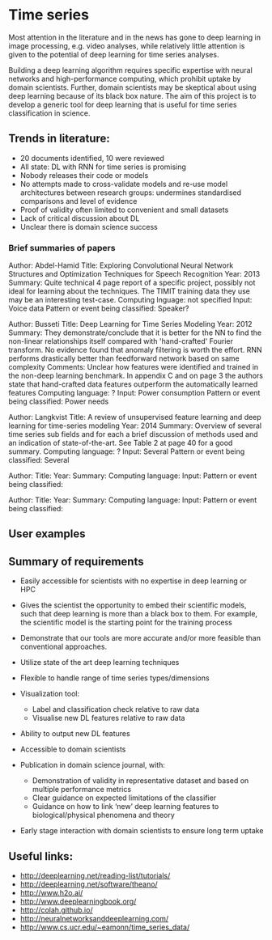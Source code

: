 # Time series

Most attention in the literature and in the news has gone to deep learning in image processing, e.g. video analyses, while relatively little attention is given to the potential of deep learning for time series analyses. 

Building a deep learning algorithm requires specific expertise with neural networks and high-performance computing, which prohibit uptake by domain scientists.  Further, domain scientists may be skeptical about using deep learning because of its black box nature. The aim of this project is to develop a generic tool for deep learning that is useful for time series classification in science.

## Trends in literature: 
* 20 documents identified, 10 were reviewed
* All state: DL with RNN for time series is promising
* Nobody releases their code or models
* No attempts made to cross-validate models and re-use model architectures between research groups: undermines standardised comparisons and level of evidence
* Proof of validity often limited to convenient and small datasets
* Lack of critical discussion about DL
* Unclear there is domain science success

### Brief summaries of papers

Author: Abdel-Hamid
Title: Exploring Convolutional Neural Network Structures and Optimization Techniques for Speech Recognition
Year: 2013
Summary: Quite technical 4 page report of a specific project, possibly not ideal for learning about the techniques. The TIMIT training data they use may be an interesting test-case.
Computing lnguage: not specified
Input: Voice data
Pattern or event being classified: Speaker?

Author: Busseti
Title: Deep Learning for Time Series Modeling
Year: 2012
Summary: They demonstrate/conclude that it is better for the NN to find the non-linear relationships itself compared with 'hand-crafted' Fourier transform. No evidence found that anomaly filtering is worth the effort. RNN performs drastically better than feedforward network based on same complexity
Comments: Unclear how features were identified and trained in the non-deep learning benchmark. In appendix C and on page 3 the authors state that hand-crafted data features outperform the automatically learned features
Computing language: ?
Input:  Power consumption
Pattern or event being classified: Power needs

Author: Langkvist
Title: A review of unsupervised feature learning and deep learning for time-series modeling
Year: 2014
Summary: Overview of several time series sub fields and for each a brief discussion of methods used and an indication of state-of-the-art. See Table 2 at page 40 for a good summary.
Computing language: ?
Input: Several
Pattern or event being classified: Several

Author: 
Title:
Year:
Summary: 
Computing language:
Input: 
Pattern or event being classified:

Author: 
Title:
Year:
Summary: 
Computing language:
Input: 
Pattern or event being classified:

## User examples 

## Summary of requirements 

* Easily accessible for scientists with no expertise in deep learning or HPC
* Gives the scientist the opportunity to embed their scientific models, such that deep learning is more than a black box to them. For example, the scientific model is the starting point for the training process
* Demonstrate that our tools are more accurate and/or more feasible than conventional approaches. 

* Utilize state of the art deep learning techniques
* Flexible to handle range of time series types/dimensions
* Visualization tool:
  * Label and classification check relative to raw data
  * Visualise new DL features relative to raw data
* Ability to output new DL features
* Accessible to domain scientists
* Publication in domain science journal, with:
  * Demonstration of validity in representative dataset and based on multiple performance metrics
  * Clear guidance on expected limitations of the classifier
  * Guidance on how to link ‘new’ deep learning features to biological/physical phenomena and theory
* Early stage interaction with domain scientists to ensure long term uptake

## Useful links:
* http://deeplearning.net/reading-list/tutorials/
* http://deeplearning.net/software/theano/
* http://www.h2o.ai/
* http://www.deeplearningbook.org/
* http://colah.github.io/
* http://neuralnetworksanddeeplearning.com/
* http://www.cs.ucr.edu/~eamonn/time_series_data/
